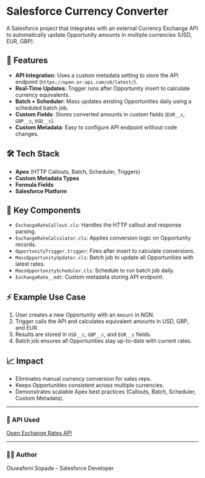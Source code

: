 # Salesforce Currency Converter

A Salesforce project that integrates with an external Currency Exchange API to automatically update Opportunity amounts in multiple currencies (USD, EUR, GBP).

## 🚀 Features
- **API Integration**: Uses a custom metadata setting to store the API endpoint (`https://open.er-api.com/v6/latest/`).
- **Real-Time Updates**: Trigger runs after Opportunity insert to calculate currency equivalents.
- **Batch + Scheduler**: Mass updates existing Opportunities daily using a scheduled batch job.
- **Custom Fields**: Stores converted amounts in custom fields (`EUR__c`, `GBP__c`, `USD__c`).
- **Custom Metadata**: Easy to configure API endpoint without code changes.

## 🛠️ Tech Stack
- **Apex** (HTTP Callouts, Batch, Scheduler, Triggers)
- **Custom Metadata Types**
- **Formula Fields**
- **Salesforce Platform**

## 📂 Key Components
- `ExchangeRateCallout.cls`: Handles the HTTP callout and response parsing.
- `ExchangeRateCalculator.cls`: Applies conversion logic on Opportunity records.
- `OpportunityTrigger.trigger`: Fires after insert to calculate conversions.
- `MassOpportunityUpdater.cls`: Batch job to update all Opportunities with latest rates.
- `MassOpportunityScheduler.cls`: Schedule to run batch job daily.
- `ExchangeRate__mdt`: Custom metadata storing API endpoint.

## ⚡ Example Use Case
1. User creates a new Opportunity with an `Amount` in NGN.
2. Trigger calls the API and calculates equivalent amounts in USD, GBP, and EUR.
3. Results are stored in `USD__c`, `GBP__c`, and `EUR__c` fields.
4. Batch job ensures all Opportunities stay up-to-date with current rates.

## 📈 Impact
- Eliminates manual currency conversion for sales reps.
- Keeps Opportunities consistent across multiple currencies.
- Demonstrates scalable Apex best practices (Callouts, Batch, Scheduler, Custom Metadata).

---

### 🔗 API Used
[Open Exchange Rates API](https://open.er-api.com/)

---

### 👨‍💻 Author
Oluwafemi Sopade – Salesforce Developer

